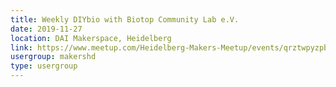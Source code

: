 ```yaml
---
title: Weekly DIYbio with Biotop Community Lab e.V.
date: 2019-11-27
location: DAI Makerspace, Heidelberg
link: https://www.meetup.com/Heidelberg-Makers-Meetup/events/qrztwpyzpbkc/
usergroup: makershd
type: usergroup
---
```


